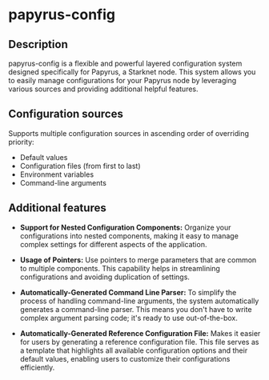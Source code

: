 # papyrus-config

## Description

papyrus-config is a flexible and powerful layered configuration system designed specifically for Papyrus, a Starknet node. This system allows you to easily manage configurations for your Papyrus node by leveraging various sources and providing additional helpful features.

## Configuration sources

Supports multiple configuration sources in ascending order of overriding priority:

- Default values
- Configuration files (from first to last)
- Environment variables
- Command-line arguments

## Additional features

- **Support for Nested Configuration Components:** Organize your configurations into nested components, making it easy to manage complex settings for different aspects of the application.

- **Usage of Pointers:** Use pointers to merge parameters that are common to multiple components. This capability helps in streamlining configurations and avoiding duplication of settings.

- **Automatically-Generated Command Line Parser:** To simplify the process of handling command-line arguments, the system automatically generates a command-line parser. This means you don't have to write complex argument parsing code; it's ready to use out-of-the-box.

- **Automatically-Generated Reference Configuration File:** Makes it easier for users by generating a reference configuration file. This file serves as a template that highlights all available configuration options and their default values, enabling users to customize their configurations efficiently.

